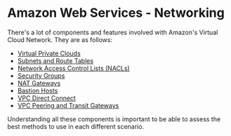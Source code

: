 # Amazon Web Services - Networking

There's a lot of components and features involved with Amazon's Virtual Cloud Network. They are as follows:

- [Virtual Private Clouds](vpc.md)
- [Subnets and Route Tables](subnets-routetables.md)
- [Network Access Control Lists (NACLs)](nacls.md)
- [Security Groups](securitygroups.md)
- [NAT Gateways](nat-gateways.md)
- [Bastion Hosts](bastions-hosts.md)
- [VPC Direct Connect](vpn-directconnection.md)
- [VPC Peering and Transit Gateways](vpc-peering.md)

Understanding all these components is important to be able to assess the best methods to use in each different scenario.